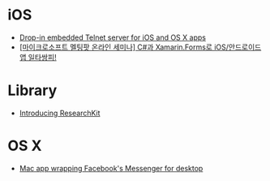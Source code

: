 iOS
===
* [Drop-in embedded Telnet server for iOS and OS X apps](https://github.com/swisspol/GCDTelnetServer)
* [[마이크로소프트 멜팅팟 온라인 세미나] C#과 Xamarin.Forms로 iOS/안드로이드앱 일타쌍피!](http://www.microsoftvirtualacademy.com/training-courses/meltingpot-xamarin?m=15338&ct=41362)

# Library
* [Introducing ResearchKit](http://researchkit.github.io/index.html)

# OS X
* [Mac app wrapping Facebook's Messenger for desktop](https://github.com/rsms/fb-mac-messenger)